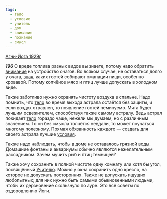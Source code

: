 ```yaml
---
tags:
  - тело
  - условие
  - учитель
  - дом
  - внимание
  - познание
  - смысл
---
```


[Агни-Йога 1929г](https://127.0.0.1:4002/agni/1929)

___196___
О вреде топлива разных видов вы знаете, потому надо обратить [внимание](../../../tags/#внимание) на устройство очагов. Во всяком случае, не оставаться долго у очага, [зная](../../../tags/#познание), каких гостей собирают эманации пищи, особенно кровавой. Потому копчёное мясо и птиц лучше допускать в холодном виде.   

Также заботливо нужно охранять чистоту воздуха в спальне. Надо помнить, что [тело](../../../tags/#тело) во время выхода астрала остаётся без защиты, и если воздух отравлен, то появление гостей неминуемо. Мята будет лучшим освежителем, способствуя также самому астралу. Ведь астрал покидает [тело](../../../tags/#тело) гораздо чаще, нежели мы думаем, но с различным значением. То он без смысла толчётся невдали, то может поучаться многому полезному. Прямая обязанность каждого — создать для своего астрала лучшие [условия](../../../tags/#условие).   

Также надо наблюдать, чтобы в доме не оставалось грязной воды. Домашние фонтаны и аквариумы обычно являются нежелательным рассадником. Зачем мучить рыб и птиц темницей?   

Также хочу сохранить в полной чистоте одну комнату или хотя бы угол, посвящённый [Учителю](../../../tags/#учитель). Можно у окна сохранить одно кресло, на которое не допускать посторонних. Также не допускать ищущих любопытных; для них нужно быть самыми обыкновенными людьми, чтобы их дерзновение скользнуло по ауре. Это всё советы по оздоровлению Йоги.